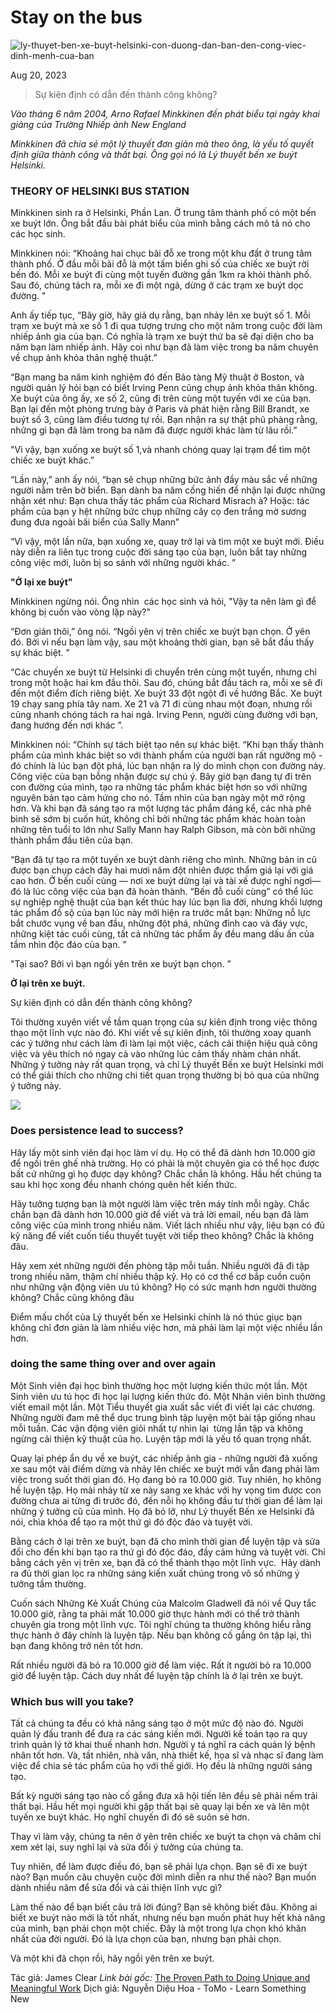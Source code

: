 # Stay on the bus

![ly-thuyet-ben-xe-buyt-helsinki-con-duong-dan-ban-den-cong-viec-dinh-menh-cua-ban](https://tamlyhoctoipham.com/uploads/images/resize/1611037476877_stay_on_the_bus_jpg-780x386.jpeg)

Aug 20, 2023

> Sự kiên định có dẫn đến thành công không?

_Vào tháng 6 năm 2004, Arno Rafael Minkkinen đến phát biểu tại ngày khai giảng của Trường Nhiếp ảnh New England_

_Minkkinen đã chia sẻ một lý thuyết đơn giản mà theo ông, là yếu tố quyết định giữa thành công và thất bại. Ông gọi nó là Lý thuyết bến xe buýt Helsinki._

### THEORY OF HELSINKI BUS STATION

Minkkinen sinh ra ở Helsinki, Phần Lan. Ở trung tâm thành phố có một bến xe buýt lớn. Ông bắt đầu bài phát biểu của mình bằng cách mô tả nó cho các học sinh.

Minkkinen nói: “Khoảng hai chục bãi đỗ xe trong một khu đất ở trung tâm thành phố. Ở đầu mỗi bãi đỗ là một tấm biển ghi số của chiếc xe buýt rời bến đó. Mỗi xe buýt đi cùng một tuyến đường gần 1km ra khỏi thành phố. Sau đó, chúng tách ra, mỗi xe đi một ngả, dừng ở các trạm xe buýt dọc đường. "

Anh ấy tiếp tục, “Bây giờ, hãy giả dụ rằng, bạn nhảy lên xe buýt số 1. Mỗi trạm xe buýt mà xe số 1 đi qua tượng trưng cho một năm trong cuộc đời làm nhiếp ảnh gia của bạn. Có nghĩa là trạm xe buýt thứ ba sẽ đại diện cho ba năm bạn làm nhiếp ảnh. Hãy coi như bạn đã làm việc trong ba năm chuyên về chụp ảnh khỏa thân nghệ thuật.”

“Bạn mang ba năm kinh nghiệm đó đến Bảo tàng Mỹ thuật ở Boston, và người quản lý hỏi bạn có biết Irving Penn cũng chụp ảnh khỏa thân không. Xe buýt của ông ấy, xe số 2, cũng đi trên cùng một tuyến với xe của bạn. Bạn lại đến một phòng trưng bày ở Paris và phát hiện rằng Bill Brandt, xe buýt số 3, cũng làm điều tương tự rồi. Bạn nhận ra sự thật phũ phàng rằng, những gì bạn đã làm trong ba năm đã được người khác làm từ lâu rồi.”

"Vì vậy, bạn xuống xe buýt số 1,và nhanh chóng quay lại trạm để tìm một chiếc xe buýt khác.”

“Lần này,” anh ấy nói, “bạn sẽ chụp những bức ảnh đầy màu sắc về những người nằm trên bờ biển. Bạn dành ba năm cống hiến để nhận lại được những nhận xét như: Bạn chưa thấy tác phẩm của Richard Misrach à? Hoặc: tác phẩm của bạn y hệt những bức chụp những cây cọ đen trắng mờ sương đung đưa ngoài bãi biển của Sally Mann”

“Vì vậy, một lần nữa, bạn xuống xe, quay trở lại và tìm một xe buýt mới. Điều này diễn ra liên tục trong cuộc đời sáng tạo của bạn, luôn bắt tay những công việc mới, luôn bị so sánh với những người khác. ”

**"Ở lại xe buýt"**

Minkkinen ngừng nói. Ông nhìn  các học sinh và hỏi, "Vậy ta nên làm gì để không bị cuốn vào vòng lặp này?"

“Đơn giản thôi,” ông nói. “Ngồi yên vị trên chiếc xe buýt bạn chọn. Ở yên đó. Bởi vì nếu bạn làm vậy, sau một khoảng thời gian, bạn sẽ bắt đầu thấy sự khác biệt. ”

“Các chuyến xe buýt từ Helsinki di chuyển trên cùng một tuyến, nhưng chỉ trong một hoặc hai km đầu thôi. Sau đó, chúng bắt đầu tách ra, mỗi xe sẽ đi đến một điểm đích riêng biệt. Xe buýt 33 đột ngột đi về hướng Bắc. Xe buýt 19 chạy sang phía tây nam. Xe 21 và 71 đi cùng nhau một đoạn, nhưng rồi cũng nhanh chóng tách ra hai ngả. Irving Penn, người cùng đường với bạn, đang hướng đến nơi khác ”.

Minkkinen nói: “Chính sự tách biệt tạo nên sự khác biệt. “Khi bạn thấy thành phẩm của mình khác biệt so với thành phẩm của người bạn rất ngưỡng mộ - đó chính là lúc bạn đột phá, lúc bạn nhận ra lý do mình chọn con đường này. Công việc của bạn bỗng nhận được sự chú ý. Bây giờ bạn đang tự đi trên con đường của mình, tạo ra những tác phẩm khác biệt hơn so với những nguyên bản tạo cảm hứng cho nó. Tầm nhìn của bạn ngày một mở rộng hơn. Và khi bạn đã sáng tạo ra một lượng tác phẩm đáng kể, các nhà phê bình sẽ sớm bị cuốn hút, không chỉ bởi những tác phẩm khác hoàn toàn những tên tuổi to lớn như Sally Mann hay Ralph Gibson, mà còn bởi những thành phẩm đầu tiên của bạn.

“Bạn đã tự tạo ra một tuyến xe buýt dành riêng cho mình. Những bản in cũ được bạn chụp cách đây hai mươi năm đột nhiên được thẩm giá lại với giá cao hơn. Ở bến cuối cùng — nơi xe buýt dừng lại và tài xế được nghỉ ngơi— đó là lúc công việc của bạn đã hoàn thành. “Bến đỗ cuối cùng” có thể lúc sự nghiệp nghệ thuật của bạn kết thúc hay lúc bạn lìa đời, nhưng khối lượng tác phẩm đồ sộ của bạn lúc này mới hiện ra trước mắt bạn: Những nỗ lực bắt chước vụng về ban đầu, những đột phá, những đỉnh cao và đáy vực, những kiệt tác cuối cùng, tất cả những tác phẩm ấy đều mang dấu ấn của tầm nhìn độc đáo của bạn. ”

"Tại sao? Bởi vì bạn ngồi yên trên xe buýt bạn chọn. ”

**Ở lại trên xe buýt.**

Sự kiên định có dẫn đến thành công không?

Tôi thường xuyên viết về tầm quan trọng của sự kiên định trong việc thông thạo một lĩnh vực nào đó. Khi viết về sự kiên định, tôi thường xoay quanh các ý tưởng như cách làm đi làm lại một việc, cách cải thiện hiệu quả công việc và yêu thích nó ngay cả vào những lúc cảm thấy nhàm chán nhất. Những ý tưởng này rất quan trọng, và chỉ Lý thuyết Bến xe buýt Helsinki mới có thể giải thích cho những chi tiết quan trọng thường bị bỏ qua của những ý tưởng này.

![](https://tamlyhoctoipham.com/uploads/images/1611037476877_stay_on_the_bus_jpg.jpeg)

### Does persistence lead to success?

Hãy lấy một sinh viên đại học làm ví dụ. Họ có thể đã dành hơn 10.000 giờ để ngồi trên ghế nhà trường. Họ có phải là một chuyên gia có thể học được bất cứ những gì họ được dạy không? Chắc chắn là không. Hầu hết chúng ta sau khi học xong đều nhanh chóng quên hết kiến thức.

Hãy tưởng tượng bạn là một người làm việc trên máy tính mỗi ngày. Chắc chắn bạn đã dành hơn 10.000 giờ để viết và trả lời email, nếu bạn đã làm công việc của mình trong nhiều năm. Viết lách nhiều như vậy, liệu bạn có đủ kỹ năng để viết cuốn tiểu thuyết tuyệt vời tiếp theo không? Chắc là không đâu.

Hãy xem xét những người đến phòng tập mỗi tuần. Nhiều người đã đi tập trong nhiều năm, thậm chí nhiều thập kỷ. Họ có cơ thể cơ bắp cuồn cuộn như những vận động viên ưu tú không? Họ có sức mạnh hơn người thường không? Chắc cũng không đâu

Điểm mấu chốt của Lý thuyết bến xe Helsinki chính là nó thúc giục bạn không chỉ đơn giản là làm nhiều việc hơn, mà phải làm lại một việc nhiều lần hơn.

### doing the same thing over and over again
Một Sinh viên đại học bình thường học một lượng kiến thức một lần. Một Sinh viên ưu tú học đi học lại lượng kiến thức đó. Một Nhân viên bình thường viết email một lần. Một Tiểu thuyết gia xuất sắc viết đi viết lại các chương. Những người đam mê thể dục trung bình tập luyện một bài tập giống nhau mỗi tuần. Các vận động viên giỏi nhất tự nhìn lại  từng lần tập và không ngừng cải thiện kỹ thuật của họ. Luyện tập mới là yếu tố quan trọng nhất.

Quay lại phép ẩn dụ về xe buýt, các nhiếp ảnh gia - những người đã xuống xe sau một vài điểm dừng và nhảy lên chiếc xe buýt mới vẫn đang phải làm việc trong suốt thời gian đó. Họ đang bỏ ra 10.000 giờ. Tuy nhiên, họ không hề luyện tập. Họ mải nhảy từ xe này sang xe khác với hy vọng tìm được con đường chưa ai từng đi trước đó, đến nỗi họ không đầu tư thời gian để làm lại những ý tưởng cũ của mình. Họ đã bỏ lỡ, như Lý thuyết Bến xe Helsinki đã nói, chìa khóa để tạo ra một thứ gì đó độc đáo và tuyệt vời.

Bằng cách ở lại trên xe buýt, bạn đã cho mình thời gian để luyện tập và sửa đổi cho đến khi bạn tạo ra thứ gì đó độc đáo, đầy cảm hứng và tuyệt vời. Chỉ bằng cách yên vị trên xe, bạn đã có thể thành thạo một lĩnh vực.  Hãy dành ra đủ thời gian lọc ra những sáng kiến xuất chúng trong vô số những ý tưởng tầm thường.

Cuốn sách Những Kẻ Xuất Chúng của Malcolm Gladwell đã nói về Quy tắc 10.000 giờ, rằng ta phải mất 10.000 giờ thực hành mới có thể trở thành chuyên gia trong một lĩnh vực. Tôi nghĩ chúng ta thường không hiểu rằng thực hành ở đây chính là luyện tập. Nếu bạn không cố gắng ôn tập lại, thì bạn đang không trở nên tốt hơn.

Rất nhiều người đã bỏ ra 10.000 giờ để làm việc. Rất ít người bỏ ra 10.000 giờ để luyện tập. Cách duy nhất để luyện tập chính là ở lại trên xe buýt.

### Which bus will you take?

Tất cả chúng ta đều có khả năng sáng tạo ở một mức độ nào đó. Người quản lý đấu tranh để đưa ra các sáng kiến ​​mới. Người kế toán tạo ra quy trình quản lý tờ khai thuế nhanh hơn. Người y tá nghĩ ra cách quản lý bệnh nhân tốt hơn. Và, tất nhiên, nhà văn, nhà thiết kế, họa sĩ và nhạc sĩ đang làm việc để chia sẻ tác phẩm của họ với thế giới. Họ đều là những người sáng tạo.

Bất kỳ người sáng tạo nào cố gắng đưa xã hội tiến lên đều sẽ phải nếm trải thất bại. Hầu hết mọi người khi gặp thất bại sẽ quay lại bến xe và lên một tuyến xe buýt khác. Họ nghĩ chuyến đi đó sẽ suôn sẻ hơn.

Thay vì làm vậy, chúng ta nên ở yên trên chiếc xe buýt ta chọn và chăm chỉ xem xét lại, suy nghĩ lại và sửa đổi ý tưởng của chúng ta.

Tuy nhiên, để làm được điều đó, bạn sẽ phải lựa chọn. Bạn sẽ đi xe buýt nào? Bạn muốn câu chuyện cuộc đời mình diễn ra như thế nào? Bạn muốn dành nhiều năm để sửa đổi và cải thiện lĩnh vực gì?

Làm thế nào để bạn biết câu trả lời đúng? Bạn sẽ không biết đâu. Không ai biết xe buýt nào mới là tốt nhất, nhưng nếu bạn muốn phát huy hết khả năng của mình, bạn phải chọn một chiếc. Đây là một trong lựa chọn khó khăn nhất của đời người. Đó là lựa chọn của bạn, nhưng bạn phải chọn.

Và một khi đã chọn rồi, hãy ngồi yên trên xe buýt.

Tác giả: James Clear
_Link bài gốc:_ [The Proven Path to Doing Unique and Meaningful Work](https://jamesclear.com/stay-on-the-bus)
Dịch giả: Nguyễn Diệu Hoa - ToMo - Learn Something New
